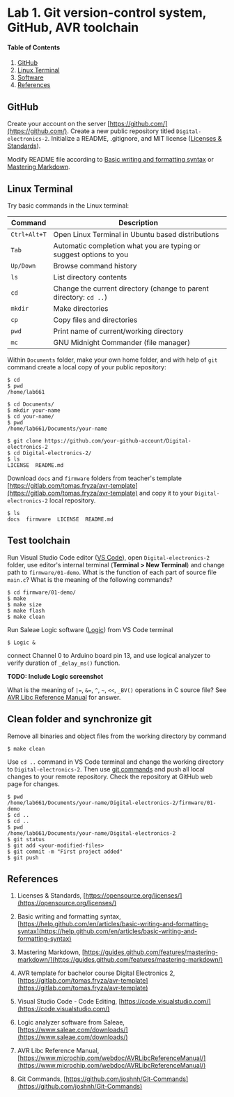 
# Lab 1. Git version-control system, GitHub, AVR toolchain

#### Table of Contents

1. [GitHub](#GitHub)
2. [Linux Terminal](#Linux-Terminal)
3. [Software](#software)
4. [References](#references)


## GitHub

Create your account on the server [https://github.com/](https://github.com/). Create a new public repository titled `Digital-electronics-2`. Initialize a README, .gitignore, and MIT license ([Licenses & Standards](https://opensource.org/licenses/)).

Modify README file according to [Basic writing and formatting syntax](https://help.github.com/en/articles/basic-writing-and-formatting-syntax) or [Mastering Markdown](https://guides.github.com/features/mastering-markdown/).


## Linux Terminal

Try basic commands in the Linux terminal:

| **Command** | **Description** |
| ----------- | --------------- |
| `Ctrl+Alt+T` | Open Linux Terminal in Ubuntu based distributions
| `Tab` | Automatic completion what you are typing or suggest options to you
| `Up/Down` | Browse command history
| `ls` | List directory contents
| `cd` | Change the current directory (change to parent directory: `cd ..`)
| `mkdir` | Make directories
| `cp` | Copy files and directories
| `pwd` | Print name of current/working directory
| `mc` | GNU Midnight Commander (file manager)

Within `Documents` folder, make your own home folder, and with help of `git` command create a local copy of your public repository:

```console
$ cd
$ pwd
/home/lab661

$ cd Documents/
$ mkdir your-name
$ cd your-name/
$ pwd
/home/lab661/Documents/your-name

$ git clone https://github.com/your-github-account/Digital-electronics-2
$ cd Digital-electronics-2/
$ ls
LICENSE  README.md
```

Download `docs` and `firmware` folders from teacher's template [https://gitlab.com/tomas.fryza/avr-template](https://gitlab.com/tomas.fryza/avr-template) and copy it to your `Digital-electronics-2` local repository.

```console
$ ls
docs  firmware  LICENSE  README.md
```


## Test toolchain

Run Visual Studio Code editor ([VS Code](https://code.visualstudio.com/)), open `Digital-electronics-2` folder, use editor's internal terminal (**Terminal > New Terminal**) and change path to `firmware/01-demo`. What is the function of each part of source file `main.c`? What is the meaning of the following commands?

```console
$ cd firmware/01-demo/
$ make
$ make size
$ make flash
$ make clean
```

Run Saleae Logic software ([Logic](https://www.saleae.com/downloads/)) from VS Code terminal

```console
$ Logic &
```

connect Channel 0 to Arduino board pin 13, and use logical analyzer to verify duration of `_delay_ms()` function.

**TODO: Include Logic screenshot**

What is the meaning of `|=`, `&=`, `^`, `~`, `<<`, `_BV()` operations in C source file? See [AVR Libc Reference Manual](https://www.microchip.com/webdoc/AVRLibcReferenceManual/) for answer.


## Clean folder and synchronize git

Remove all binaries and object files from the working directory by command

```console
$ make clean
```

Use `cd ..` command in VS Code terminal and change the working directory to `Digital-electronics-2`. Then use [git commands](https://github.com/joshnh/Git-Commands) and push all local changes to your remote repository. Check the repository at GitHub web page for changes.

```console
$ pwd
/home/lab661/Documents/your-name/Digital-electronics-2/firmware/01-demo
$ cd ..
$ cd ..
$ pwd
/home/lab661/Documents/your-name/Digital-electronics-2
$ git status
$ git add <your-modified-files>
$ git commit -m "First project added"
$ git push
```


## References

1. Licenses & Standards, [https://opensource.org/licenses/](https://opensource.org/licenses/)

2. Basic writing and formatting syntax, [https://help.github.com/en/articles/basic-writing-and-formatting-syntax](https://help.github.com/en/articles/basic-writing-and-formatting-syntax)

3. Mastering Markdown, [https://guides.github.com/features/mastering-markdown/](https://guides.github.com/features/mastering-markdown/)

4. AVR template for bachelor course Digital Electronics 2, [https://gitlab.com/tomas.fryza/avr-template](https://gitlab.com/tomas.fryza/avr-template)

5. Visual Studio Code - Code Editing, [https://code.visualstudio.com/](https://code.visualstudio.com/)

6. Logic analyzer software from Saleae, [https://www.saleae.com/downloads/](https://www.saleae.com/downloads/)

7. AVR Libc Reference Manual, [https://www.microchip.com/webdoc/AVRLibcReferenceManual/](https://www.microchip.com/webdoc/AVRLibcReferenceManual/)

8. Git Commands, [https://github.com/joshnh/Git-Commands](https://github.com/joshnh/Git-Commands)

